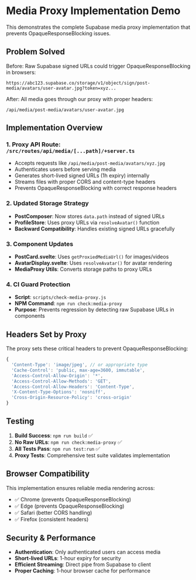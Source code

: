 # Media Proxy Implementation Demo

This demonstrates the complete Supabase media proxy implementation that prevents OpaqueResponseBlocking issues.

## Problem Solved

Before: Raw Supabase signed URLs could trigger OpaqueResponseBlocking in browsers:
```
https://abc123.supabase.co/storage/v1/object/sign/post-media/avatars/user-avatar.jpg?token=xyz...
```

After: All media goes through our proxy with proper headers:
```
/api/media/post-media/avatars/user-avatar.jpg
```

## Implementation Overview

### 1. Proxy API Route: `/src/routes/api/media/[...path]/+server.ts`
- Accepts requests like `/api/media/post-media/avatars/xyz.jpg`
- Authenticates users before serving media
- Generates short-lived signed URLs (1h expiry) internally
- Streams files with proper CORS and content-type headers
- Prevents OpaqueResponseBlocking with correct response headers

### 2. Updated Storage Strategy
- **PostComposer**: Now stores `data.path` instead of signed URLs
- **ProfileStore**: Uses proxy URLs via `resolveAvatar()` function
- **Backward Compatibility**: Handles existing signed URLs gracefully

### 3. Component Updates
- **PostCard.svelte**: Uses `getProxiedMediaUrl()` for images/videos
- **AvatarDisplay.svelte**: Uses `resolveAvatar()` for avatar rendering
- **MediaProxy Utils**: Converts storage paths to proxy URLs

### 4. CI Guard Protection
- **Script**: `scripts/check-media-proxy.js`
- **NPM Command**: `npm run check:media-proxy`
- **Purpose**: Prevents regression by detecting raw Supabase URLs in components

## Headers Set by Proxy

The proxy sets these critical headers to prevent OpaqueResponseBlocking:

```typescript
{
  'Content-Type': 'image/jpeg', // or appropriate type
  'Cache-Control': 'public, max-age=3600, immutable',
  'Access-Control-Allow-Origin': '*',
  'Access-Control-Allow-Methods': 'GET',
  'Access-Control-Allow-Headers': 'Content-Type',
  'X-Content-Type-Options': 'nosniff',
  'Cross-Origin-Resource-Policy': 'cross-origin'
}
```

## Testing

1. **Build Success**: `npm run build` ✅
2. **No Raw URLs**: `npm run check:media-proxy` ✅  
3. **All Tests Pass**: `npm run test:run` ✅
4. **Proxy Tests**: Comprehensive test suite validates implementation

## Browser Compatibility

This implementation ensures reliable media rendering across:
- ✅ Chrome (prevents OpaqueResponseBlocking)
- ✅ Edge (prevents OpaqueResponseBlocking) 
- ✅ Safari (better CORS handling)
- ✅ Firefox (consistent headers)

## Security & Performance

- **Authentication**: Only authenticated users can access media
- **Short-lived URLs**: 1-hour expiry for security
- **Efficient Streaming**: Direct pipe from Supabase to client
- **Proper Caching**: 1-hour browser cache for performance